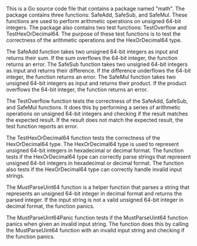 This is a Go source code file that contains a package named "math". The package contains three functions: SafeAdd, SafeSub, and SafeMul. These functions are used to perform arithmetic operations on unsigned 64-bit integers. The package also contains two test functions: TestOverflow and TestHexOrDecimal64. The purpose of these test functions is to test the correctness of the arithmetic operations and the HexOrDecimal64 type.

The SafeAdd function takes two unsigned 64-bit integers as input and returns their sum. If the sum overflows the 64-bit integer, the function returns an error. The SafeSub function takes two unsigned 64-bit integers as input and returns their difference. If the difference underflows the 64-bit integer, the function returns an error. The SafeMul function takes two unsigned 64-bit integers as input and returns their product. If the product overflows the 64-bit integer, the function returns an error.

The TestOverflow function tests the correctness of the SafeAdd, SafeSub, and SafeMul functions. It does this by performing a series of arithmetic operations on unsigned 64-bit integers and checking if the result matches the expected result. If the result does not match the expected result, the test function reports an error.

The TestHexOrDecimal64 function tests the correctness of the HexOrDecimal64 type. The HexOrDecimal64 type is used to represent unsigned 64-bit integers in hexadecimal or decimal format. The function tests if the HexOrDecimal64 type can correctly parse strings that represent unsigned 64-bit integers in hexadecimal or decimal format. The function also tests if the HexOrDecimal64 type can correctly handle invalid input strings.

The MustParseUint64 function is a helper function that parses a string that represents an unsigned 64-bit integer in decimal format and returns the parsed integer. If the input string is not a valid unsigned 64-bit integer in decimal format, the function panics.

The MustParseUint64Panic function tests if the MustParseUint64 function panics when given an invalid input string. The function does this by calling the MustParseUint64 function with an invalid input string and checking if the function panics.